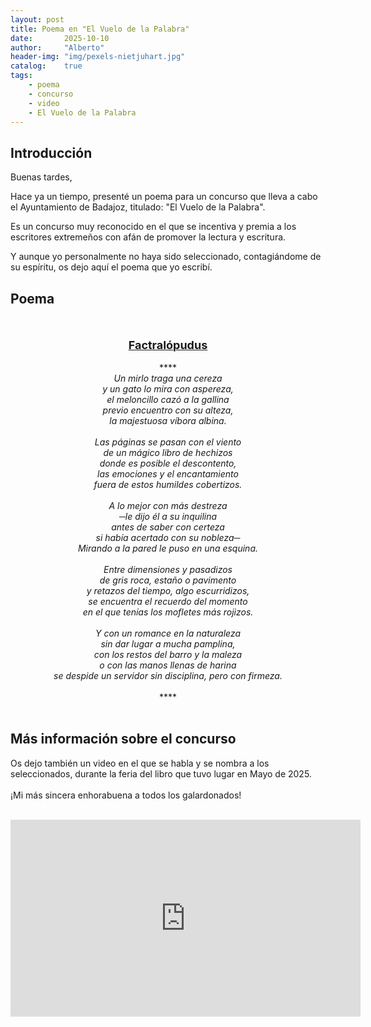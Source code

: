 ```yaml
---
layout: post
title: Poema en "El Vuelo de la Palabra"
date:       2025-10-10
author:     "Alberto"
header-img: "img/pexels-nietjuhart.jpg"
catalog:    true
tags:
    - poema
    - concurso
    - video
    - El Vuelo de la Palabra
---
```


## Introducción

Buenas tardes,

Hace ya un tiempo, presenté un poema para un concurso que lleva a cabo el Ayuntamiento de Badajoz, titulado: "El Vuelo de la Palabra".

Es un concurso muy reconocido en el que se incentiva y premia a los escritores extremeños con afán de promover la lectura y escritura.

Y aunque yo personalmente no haya sido seleccionado, contagiándome de su espíritu, os dejo aquí el poema que yo escribí.


## Poema

<p align="center">
    
<br />
<br />
<b><u><font size=4>Factralópudus</font></u></b><br />
<br />
****
<br />
<i>Un mirlo traga una cereza <br />
y un gato lo mira con aspereza, <br />
el meloncillo cazó a la gallina <br />
previo encuentro con su alteza, <br />
la majestuosa víbora albina. <br />
<br />
Las páginas se pasan con el viento <br />
de un mágico libro de hechizos <br />
donde es posible el descontento, <br />
las emociones y el encantamiento <br />
fuera de estos humildes cobertizos. <br />
 <br />
A lo mejor con más destreza <br />
─le dijo él a su inquilina <br />
antes de saber con certeza <br />
si había acertado con su nobleza─ <br />
Mirando a la pared le puso en una esquina. <br />
<br />
Entre dimensiones y pasadizos <br />
de gris roca, estaño o pavimento <br />
y retazos del tiempo, algo escurridizos, <br />
se encuentra el recuerdo del momento <br />
en el que tenías los mofletes más rojizos. <br />
<br />
Y con un romance en la naturaleza <br />
sin dar lugar a mucha pamplina, <br />
con los restos del barro y la maleza <br />
o con las manos llenas de harina <br />
se despide un servidor sin disciplina, pero con firmeza. </i><br />
<br />
****
<br />
<br />
</p>


## Más información sobre el concurso


Os dejo también un video en el que se habla y se nombra a los seleccionados, durante la feria del libro que tuvo lugar en Mayo de 2025. <br />
<br />
¡Mi más sincera enhorabuena a todos los galardonados! <br />
<br />
<iframe width="560" height="315" src="https://www.youtube-nocookie.com/embed/NrVKFT3_Huw?si=9kizhLQrg4jy4wDD" title="YouTube video player" frameborder="0" allow="accelerometer; autoplay; clipboard-write; encrypted-media; gyroscope; picture-in-picture; web-share" referrerpolicy="strict-origin-when-cross-origin" allowfullscreen="1"></iframe>
<br />
<br />

